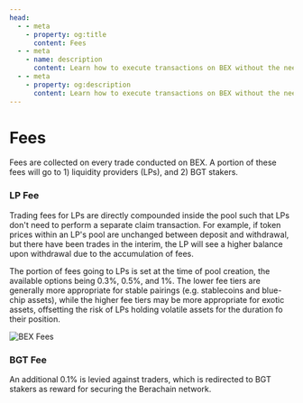 ```yaml
---
head:
  - - meta
    - property: og:title
      content: Fees
  - - meta
    - name: description
      content: Learn how to execute transactions on BEX without the need for gas, using EIP-712 off-chain signing and relayer tips.
  - - meta
    - property: og:description
      content: Learn how to execute transactions on BEX without the need for gas, using EIP-712 off-chain signing and relayer tips.
---
```


# Fees

Fees are collected on every trade conducted on BEX. A portion of these fees will go to 1) liquidity providers (LPs), and 2) BGT stakers.

### LP Fee

Trading fees for LPs are directly compounded inside the pool such that LPs don't need to perform a separate claim transaction. For example, if token prices within an LP's pool are unchanged between deposit and withdrawal, but there have been trades in the interim, the LP will see a higher balance upon withdrawal due to the accumulation of fees.

The portion of fees going to LPs is set at the time of pool creation, the available options being 0.3%, 0.5%, and 1%. The lower fee tiers are generally more appropriate for stable pairings (e.g. stablecoins and blue-chip assets), while the higher fee tiers may be more appropriate for exotic assets, offsetting the risk of LPs holding volatile assets for the duration fo their position.

![BEX Fees](/assets/swap_fee.png)

### BGT Fee

An additional 0.1% is levied against traders, which is redirected to BGT stakers as reward for securing the Berachain network.
